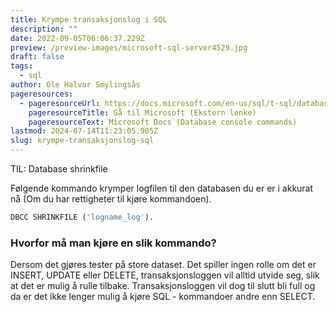 ```yaml
---
title: Krympe transaksjonslog i SQL
description: ""
date: 2022-09-05T06:06:37.229Z
preview: /preview-images/microsoft-sql-server4529.jpg
draft: false
tags:
  - sql
author: Ole Halvor Smylingsås
pageresources:
  - pageresourceUrl: https://docs.microsoft.com/en-us/sql/t-sql/database-console-commands/dbcc-shrinkfile-transact-sql?view=sql-server-ver16
    pageresourceTitle: Gå til Microsoft (Ekstern lenke)
    pageresourceText: Microsoft Docs (Database console commands)
lastmod: 2024-07-14T11:23:05.905Z
slug: krympe-transaksjonslog-sql
---
```


TIL: Database shrinkfile
<!--more-->
Følgende kommando krymper logfilen til den databasen du er er i akkurat nå (Om du har rettigheter til kjøre kommandoen). 

```sql
DBCC SHRINKFILE ('logname_log').
```


### Hvorfor må man kjøre en slik kommando?
Dersom det gjøres tester på store dataset. Det spiller ingen rolle om det er INSERT, UPDATE eller DELETE, transaksjonsloggen vil alltid utvide seg, slik at det er mulig å rulle tilbake. Transaksjonsloggen vil dog til slutt bli full og da er det ikke lenger mulig å kjøre SQL - kommandoer andre enn SELECT.
